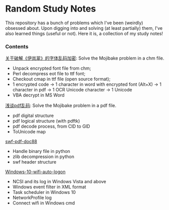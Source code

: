 # Random Study Notes
This repository has a bunch of problems which I've been (weirdly) obsessed about. Upon digging into and solving (at least partially) them, I've also learned things (useful or not). Here it is, a collection of my study notes!
### Contents
[关于破解《伊岚翠》的字体乱码加密](关于破解《伊岚翠》的字体乱码加密.md): Solve the Mojibake problem in a chm file.
  * Unpack encrypted font file from chm;
  * Perl decompress eot file to ttf font;
  * Checkout cmap in ttf file (open source format);
  * 1 encrypted code -> 1 character in word with encrypted font (Alt+X) -> 1 character in pdf -> 1 OCR Unicode character -> 1 Unicode
  * VBA decrypt in MS Word

[浅谈pdf乱码](浅谈pdf乱码.md): Solve the Mojibake problem in a pdf file.
  * pdf digital structure
  * pdf logical structure (with pdftk)
  * pdf decode process, from CID to GID
  * ToUnicode map

[swf-pdf-doc88](swf-pdf-doc88.ipynb)
  * Handle binary file in python
  * zlib decompression in python
  * swf header structure

[Windows-10-wifi-auto-logon](Windows-10-wifi-auto-logon.md)
  * NCSI and its log in Windows Vista and above
  * Windows event filter in XML format
  * Task scheduler in Windows 10
  * NetworkProfile log
  * Connect wifi in Windows cmd

